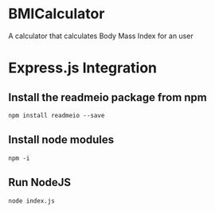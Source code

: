 # BMICalculator
A calculator that calculates Body Mass Index for an user


# Express.js Integration
## Install the readmeio package from npm
```
npm install readmeio --save
```

## Install node modules
```
npm -i
```

## Run NodeJS
```
node index.js
```

